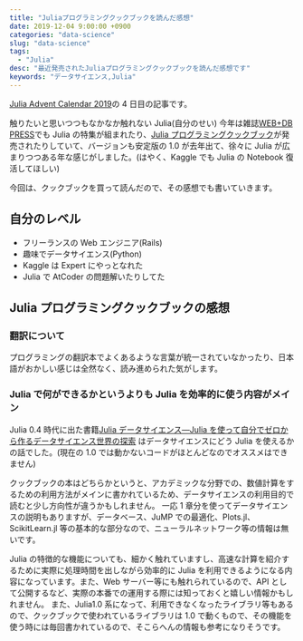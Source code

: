 ```yaml
---
title: "Juliaプログラミングクックブックを読んだ感想"
date: 2019-12-04 9:00:00 +0900
categories: "data-science"
slug: "data-science"
tags:
  - "Julia"
desc: "最近発売されたJuliaプログラミングクックブックを読んだ感想です"
keywords: "データサイエンス,Julia"
---
```


[Julia Advent Calendar 2019](https://qiita.com/advent-calendar/2019/julialang)の 4 日目の記事です。

触りたいと思いつつもなかなか触れない Julia(自分のせい)
今年は雑誌[WEB+DB PRESS](https://amzn.to/2LeOE9M)でも Julia の特集が組まれたり、[Julia プログラミングクックブック](https://amzn.to/2QL7p8v)が発売されたりしていて、バージョンも安定版の 1.0 が去年出て、徐々に Julia が広まりつつある年な感じがしました。(はやく、Kaggle でも Julia の Notebook 復活してほしい)

今回は、クックブックを買って読んだので、その感想でも書いていきます。

## 自分のレベル

- フリーランスの Web エンジニア(Rails)
- 趣味でデータサイエンス(Python)
- Kaggle は Expert にやっとなれた
- Julia で AtCoder の問題解いたりしてた

## Julia プログラミングクックブックの感想

### 翻訳について

プログラミングの翻訳本でよくあるような言葉が統一されていなかったり、日本語がおかしい感じは全然なく、読み進められた気がします。

### Julia で何ができるかというよりも Julia を効率的に使う内容がメイン

Julia 0.4 時代に出た書籍[Julia データサイエンス―Julia を使って自分でゼロから作るデータサイエンス世界の探索](https://amzn.to/34TGTOB) はデータサイエンスにどう Julia を使えるかの話でした。(現在の 1.0 では動かないコードがほとんどなのでオススメはできません)

クックブックの本はどちらかというと、アカデミックな分野での、数値計算をするための利用方法がメインに書かれているため、データサイエンスの利用目的で読むと少し方向性が違うかもしれません。
一応 1 章分を使ってデータサイエンスの説明もありますが、データベース、JuMP での最適化、Plots.jl、ScikitLearn.jl 等の基本的な部分なので、ニューラルネットワーク等の情報は無いです。

Julia の特徴的な機能についても、細かく触れていますし、高速な計算を紹介するために実際に処理時間を出しながら効率的に Julia を利用できるようになる内容になっています。また、Web サーバー等にも触れられているので、API として公開するなど、実際の本番での運用する際には知っておくと嬉しい情報かもしれません。
また、Julia1.0 系になって、利用できなくなったライブラリ等もあるので、クックブックで使われているライブラリは 1.0 で動くもので、その機能を使う時には毎回書かれているので、そこらへんの情報も参考になりそうです。
